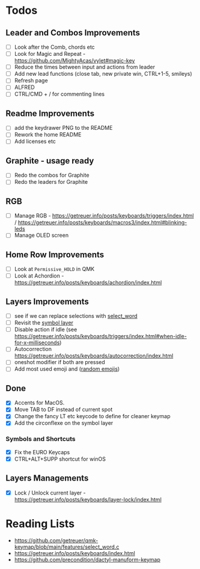 # Todos

## Leader and Combos Improvements
- [ ] Look after the Comb, chords etc
- [ ] Look for Magic and Repeat - https://github.com/MightyAcas/vylet#magic-key
- [ ] Reduce the times between input and actions from leader
- [ ] Add new lead functions (close tab, new private win, CTRL+1-5, smileys)
- [ ] Refresh page
- [ ] ALFRED
- [ ] CTRL/CMD + / for commenting lines

## Readme Improvements
- [ ] add the keydrawer PNG to the README
- [ ] Rework the home README
- [ ] Add licenses etc

## Graphite - usage ready
- [ ] Redo the combos for Graphite
- [ ] Redo the leaders for Graphite

## RGB
- [ ] Manage RGB - https://getreuer.info/posts/keyboards/triggers/index.html / https://getreuer.info/posts/keyboards/macros3/index.html#blinking-leds
- [ ] Manage OLED screen

## Home Row Improvements
- [ ] Look at `Permissive_HOLD` in QMK
- [ ] Look at Achordion - https://getreuer.info/posts/keyboards/achordion/index.html

## Layers Improvements
- [ ] see if we can replace selections with [select_word](https://github.com/getreuer/qmk-keymap/blob/main/features/select_word.c)
- [ ] Revisit the [symbol layer](https://getreuer.info/posts/keyboards/symbol-layer/index.html)
- [ ] Disable action if idle (see https://getreuer.info/posts/keyboards/triggers/index.html#when-idle-for-x-milliseconds)
- [ ] Autocorrection https://getreuer.info/posts/keyboards/autocorrection/index.html
- [ ] oneshot modifier if both are pressed
- [ ] Add most used emoji and ([random emojis](https://getreuer.info/posts/keyboards/macros3/index.html#random-emojis))

## Done
- [X] Accents for MacOS.
- [X] Move TAB to DF instead of current spot
- [X] Change the fancy LT etc keycode to define for cleaner keymap
- [X] Add the circonflexe on the symbol layer

### Symbols and Shortcuts
- [X] Fix the EURO Keycaps
- [X] CTRL+ALT+SUPP shortcut for winOS

## Layers Managements
- [X] Lock / Unlock current layer - https://getreuer.info/posts/keyboards/layer-lock/index.html


# Reading Lists

- https://github.com/getreuer/qmk-keymap/blob/main/features/select_word.c
- https://getreuer.info/posts/keyboards/index.html
- https://github.com/precondition/dactyl-manuform-keymap
